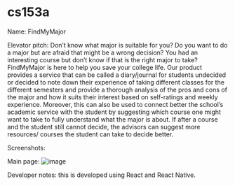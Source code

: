 # cs153a
Name: FindMyMajor

Elevator pitch:
Don’t know what major is suitable for you? Do you want to do a major but are afraid that might be a wrong decision? You had an interesting course but don’t know if that is the right major to take? FindMyMajor is here to help you save your college life. Our product provides a service that can be called a diary/journal for students undecided or decided to note down their experience of taking different classes for the different semesters and provide a thorough analysis of the pros and cons of the major and how it suits their interest based on self-ratings and weekly experience. Moreover, this can also be used to connect better the school’s academic service with the student by suggesting which course one might want to take to fully understand what the major is about. If after a course and the student still cannot decide, the advisors can suggest more resources/ courses the student can take to decide better.

Screenshots:

Main page:
![image](https://user-images.githubusercontent.com/74166827/141436044-ebefc5c8-efc1-433f-b63d-2d54db0f81bc.png)

Developer notes: this is developed using React and React Native. 
